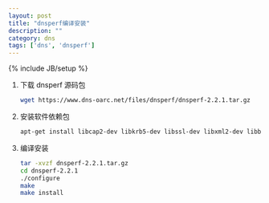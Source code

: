 ```yaml
---
layout: post
title: "dnsperf编译安装"
description: ""
category: dns
tags: ['dns', 'dnsperf']
---
```

{% include JB/setup %}


1. 下载 dnsperf 源码包

   ```bash
   wget https://www.dns-oarc.net/files/dnsperf/dnsperf-2.2.1.tar.gz
   ```

   

2. 安装软件依赖包

   ```bash
   apt-get install libcap2-dev libkrb5-dev libssl-dev libxml2-dev libbind-dev libgeoip-dev libprotobuf-c-dev libfstrm-dev libjson-c-dev liblmdb-dev
   ```


3. 编译安装

   ```bash
   tar -xvzf dnsperf-2.2.1.tar.gz
   cd dnsperf-2.2.1
   ./configure
   make
   make install
   ```

   
